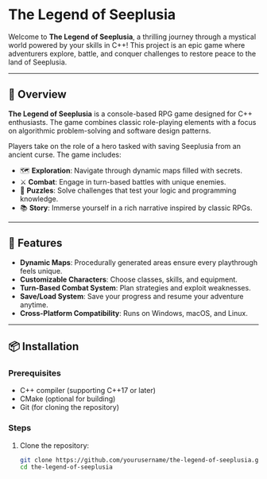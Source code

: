 # The Legend of Seeplusia

Welcome to **The Legend of Seeplusia**, a thrilling journey through a mystical world powered by your skills in C++! This project is an epic game where adventurers explore, battle, and conquer challenges to restore peace to the land of Seeplusia.

---

## 📖 Overview

**The Legend of Seeplusia** is a console-based RPG game designed for C++ enthusiasts. The game combines classic role-playing elements with a focus on algorithmic problem-solving and software design patterns.

Players take on the role of a hero tasked with saving Seeplusia from an ancient curse. The game includes:
- 🗺️ **Exploration**: Navigate through dynamic maps filled with secrets.
- ⚔️ **Combat**: Engage in turn-based battles with unique enemies.
- 🧩 **Puzzles**: Solve challenges that test your logic and programming knowledge.
- 📚 **Story**: Immerse yourself in a rich narrative inspired by classic RPGs.

---

## 🚀 Features

- **Dynamic Maps**: Procedurally generated areas ensure every playthrough feels unique.
- **Customizable Characters**: Choose classes, skills, and equipment.
- **Turn-Based Combat System**: Plan strategies and exploit weaknesses.
- **Save/Load System**: Save your progress and resume your adventure anytime.
- **Cross-Platform Compatibility**: Runs on Windows, macOS, and Linux.

---

## 📦 Installation

### Prerequisites
- C++ compiler (supporting C++17 or later)
- CMake (optional for building)
- Git (for cloning the repository)

### Steps
1. Clone the repository:
   ```bash
   git clone https://github.com/yourusername/the-legend-of-seeplusia.git
   cd the-legend-of-seeplusia
